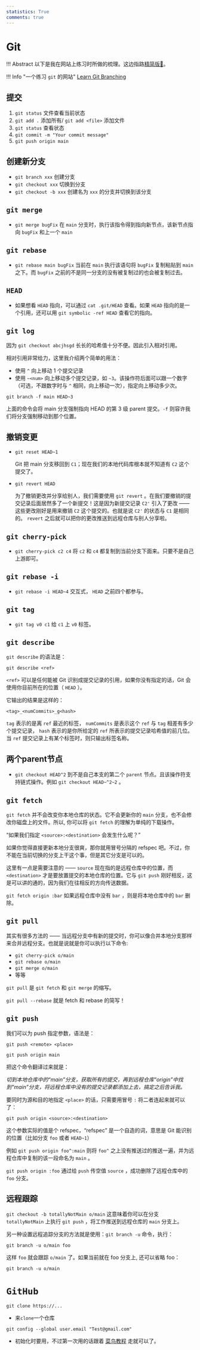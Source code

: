 ```yaml
---
statistics: True
comments: true
---
```


# Git

!!! Abstract
    以下是我在网站上练习时所做的梳理。这边指路[精简版🔗](https://slides.tonycrane.cc/PracticalSkillsTutorial/2023-fall-ckc/lec2/)。

!!! Info "一个练习 `git` 的网站"
    [Learn Git Branching](https://learngitbranching.js.org/?locale=zh_CN)

## 提交

1. `git status` 文件查看当前状态
2. `git add .` 添加所有/ `git add <file>` 添加文件
3. `git status` 查看状态
4. `git commit -m "Your commit message"`
5. `git push origin main`

## 创建新分支

- `git branch xxx` 创建分支
- `git checkout xxx` 切换到分支
- `git checkout -b xxx` 创建名为 `xxx` 的分支并切换到该分支

## `git merge`

- `git merge bugFix` 在 `main` 分支时，执行该指令得到指向新节点，该新节点指向 `bugFix` 和上一个 `main`

## `git rebase`

- `git rebase main bugFix` 当前在 `main` 执行该语句将 `bugFix` 复制粘贴到 `main` 之下。而 `bugFix` 之前的不是同一分支的没有被复制过的也会被复制过去。

## `HEAD`

- 如果想看 `HEAD` 指向，可以通过 `cat .git/HEAD` 查看。如果 `HEAD` 指向的是一个引用，还可以用 `git symbolic -ref HEAD` 查看它的指向。

## `git log`

因为 `git checkout abcjhsgd` 长长的哈希值十分不便。因此引入相对引用。

相对引用非常给力，这里我介绍两个简单的用法：

- 使用 `^` 向上移动 1 个提交记录
- 使用 `~<num>` 向上移动多个提交记录，如 `~3`。该操作符后面可以跟一个数字（可选，不跟数字时与 `^` 相同，向上移动一次），指定向上移动多少次。

```
git branch -f main HEAD~3
```

上面的命令会将 main 分支强制指向 HEAD 的第 3 级 parent 提交。`-f` 则容许我们将分支强制移动到那个位置。

## 撤销变更

- `git reset HEAD~1`

  Git 把 main 分支移回到 `C1`；现在我们的本地代码库根本就不知道有 `C2` 这个提交了。

- `git revert HEAD`

  为了撤销更改并分享给别人，我们需要使用 `git revert` 。在我们要撤销的提交记录后面居然多了一个新提交！这是因为新提交记录 `C2'` 引入了更改 —— 这些更改刚好是用来撤销 `C2` 这个提交的。也就是说 `C2'` 的状态与 `C1` 是相同的。 `revert` 之后就可以把你的更改推送到远程仓库与别人分享啦。

## `git cherry-pick`

- `git cherry-pick c2 c4` 将 `c2` 和 `c4` 都复制到当前分支下面来。只要不是自己上游即可。

## `git rebase -i`

- `git rebase -i HEAD~4` 交互式， `HEAD` 之前四个都参与。

## `git tag`

- `git tag v0 c1` 给 `c1` 上 `v0` 标签。

## `git describe`

`git describe` 的语法是：

```
git describe <ref>
```

`<ref>` 可以是任何能被 Git 识别成提交记录的引用，如果你没有指定的话，Git 会使用你目前所在的位置（ `HEAD` ）。

它输出的结果是这样的：

```
<tag>_<numCommits>_g<hash>
```

`tag` 表示的是离 `ref` 最近的标签， `numCommits` 是表示这个 `ref` 与 `tag` 相差有多少个提交记录， `hash` 表示的是你所给定的 `ref` 所表示的提交记录哈希值的前几位。当 `ref` 提交记录上有某个标签时，则只输出标签名称。

## 两个parent节点

- `git checkout HEAD^2` 到不是自己本支的第二个 `parent` 节点。且该操作符支持链式操作。例如 `git checkout HEAD~^2~2` 。

## `git fetch`

`git fetch` 并不会改变你本地仓库的状态。它不会更新你的 `main` 分支，也不会修改你磁盘上的文件。所以, 你可以将 `git fetch` 的理解为单纯的下载操作。

“如果我们指定 `<source>:<destination>` 会发生什么呢？”

如果你觉得直接更新本地分支很爽，那你就用冒号分隔的 refspec 吧。不过，你不能在当前切换的分支上干这个事，但是其它分支是可以的。

这里有一点是需要注意的 —— `source` 现在指的是远程仓库中的位置，而 `<destination>` 才是要放置提交的本地仓库的位置。它与 `git push` 刚好相反，这是可以讲的通的，因为我们在往相反的方向传送数据。

`git fetch origin :bar` 如果远程仓库中没有 `bar` ，则是将本地仓库中的 `bar` 删除。

## `git pull`

其实有很多方法的 —— 当远程分支中有新的提交时，你可以像合并本地分支那样来合并远程分支。也就是说就是你可以执行以下命令:

- `git cherry-pick o/main`
- `git rebase o/main`
- `git merge o/main`
- 等等

`git pull` 是 `git fetch` 和 `git merge` 的缩写。

`git pull --rebase` 就是 fetch 和 rebase 的简写！



## `git push`

我们可以为 push 指定参数，语法是：

```
git push <remote> <place>
```

```
git push origin main
```

把这个命令翻译过来就是：

*切到本地仓库中的“main”分支，获取所有的提交，再到远程仓库“origin”中找到“main”分支，将远程仓库中没有的提交记录都添加上去，搞定之后告诉我。*

要同时为源和目的地指定 `<place>` 的话，只需要用冒号 `:` 将二者连起来就可以了：

```
git push origin <source>:<destination>
```

这个参数实际的值是个 refspec，“refspec” 是一个自造的词，意思是 Git 能识别的位置（比如分支 `foo` 或者 `HEAD~1`）

例如 `git push origin foo^:main` 则将 `foo^` 之上没有推送过的推送一遍，并为远程仓库中复制的该一段命名为 `main` 。

`git push origin :foo` 通过给 `push` 传空值 `source` ，成功删除了远程仓库中的 `foo` 分支。

## 远程跟踪

`git checkout -b totallyNotMain o/main` 这意味着你可以在分支 `totallyNotMain` 上执行 `git push` ，将工作推送到远程仓库的 `main` 分支上。

另一种设置远程追踪分支的方法就是使用：`git branch -u` 命令，执行：

```
git branch -u o/main foo
```

这样 `foo` 就会跟踪 `o/main` 了。如果当前就在 foo 分支上, 还可以省略 foo：

```
git branch -u o/main
```

# `GitHub`

`git clone https://...`

- 来`clone`一个仓库

`git config --global user.email "Test@gmail.com"` 

- 初始化时要用，不过第一次用的话跟着 [菜鸟教程](https://www.runoob.com/git/git-tutorial.html) 走就可以了。
